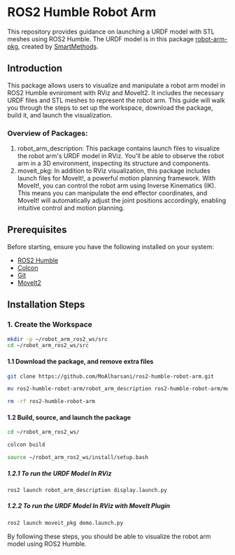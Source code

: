 # ROS2 Humble Robot Arm

This repository provides guidance on launching a URDF model with STL meshes using ROS2 Humble. The URDF model is in this package [robot-arm-pkg](https://github.com/smart-methods/arduino_robot_arm), created by [SmartMethods](https://github.com/smart-methods/).

## Introduction

This package allows users to visualize and manipulate a robot arm model in ROS2 Humble evniroment with RViz and MoveIt2. It includes the necessary URDF files and STL meshes to represent the robot arm. This guide will walk you through the steps to set up the workspace, download the package, build it, and launch the visualization. 

### Overview of Packages:
1. robot_arm_description:
    This package contains launch files to visualize the robot arm's URDF model in RViz. You'll be able to observe the robot arm in a 3D environment, inspecting its structure and components.
2. moveit_pkg:
In addition to RViz visualization, this package includes launch files for MoveIt!, a powerful motion planning framework. With MoveIt!, you can control the robot arm using Inverse Kinematics (IK). This means you can manipulate the end effector coordinates, and MoveIt! will automatically adjust the joint positions accordingly, enabling intuitive control and motion planning.

## Prerequisites

Before starting, ensure you have the following installed on your system:

- [ROS2 Humble](https://docs.ros.org/en/humble/Installation.html)
- [Colcon](https://colcon.readthedocs.io/en/released/user/installation.html)
- [Git](https://git-scm.com/book/en/v2/Getting-Started-Installing-Git)
- [MoveIt2](https://moveit.ros.org/install-moveit2/binary/)



## Installation Steps

### 1. Create the Workspace

```bash
mkdir -p ~/robot_arm_ros2_ws/src
cd ~/robot_arm_ros2_ws/src
```
#### 1.1 Download the package, and remove extra files
```bash
git clone https://github.com/MoAlharsani/ros2-humble-robot-arm.git
```
```bash
mv ros2-humble-robot-arm/robot_arm_description ros2-humble-robot-arm/moveit_pkg .

```
```bash
rm -rf ros2-humble-robot-arm
```
#### 1.2 Build, source, and launch the package
```bash
cd ~/robot_arm_ros2_ws/
```
```bash
colcon build
```
```bash
source ~/robot_arm_ros2_ws/install/setup.bash
```
##### 1.2.1 To run the URDF Model In RViz
```bash
ros2 launch robot_arm_description display.launch.py
```

##### 1.2.2 To run the URDF Model In RViz with MoveIt Plugin
```bash
ros2 launch moveit_pkg demo.launch.py 
```



By following these steps, you should be able to visualize the robot arm model using ROS2 Humble.


